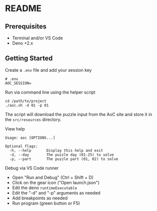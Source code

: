 # README

## Prerequisites

- Terminal and/or VS Code
- Deno +2.x

## Getting Started

Create a `.env` file and add your session key

```text
# .env
AOC_SESSION=
```

Run via command line using the helper script

```shell
cd /path/to/project
./aoc.sh -d 01 -p 01
```

The script will download the puzzle input from the AoC
site and store it in the `src/resources` directory.

View help

```shell
Usage: aoc [OPTIONS...]

Optional flags:
  -h, --help       Display this help and exit
  -d, --day        The puzzle day (01-25) to solve
  -p, --part       The puzzle part (01, 02) to solve
```

Debug via VS Code runner

- Open "Run and Debug" (Ctrl + Shift + D)
- Click on the gear icon ("Open launch.json")
- Edit the deno `runtimeExecutable`
- Edit the "-d" and "-p" arguments as needed
- Add breakpoints as needed
- Run program (green button or F5)
